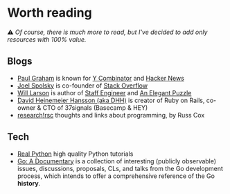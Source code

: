 # Worth reading

⚠️ *Of course, there is much more to read, but I've decided to add only resources with 100% value.*

## Blogs

- [Paul Graham](http://www.paulgraham.com) is known for [Y Combinator](https://www.ycombinator.com/) and [Hacker News](https://news.ycombinator.com/)
- [Joel Spolsky](https://www.joelonsoftware.com) is co-founder of [Stack Overflow](https://stackoverflow.com/)
- [Will Larson](https://lethain.com) is author of [Staff Engineer](https://lethain.com/staff-engineer/) and [An Elegant Puzzle](https://lethain.com/elegant-puzzle/)
- [David Heinemeier Hansson (aka DHH)](https://world.hey.com/dhh) is creator of Ruby on Rails, co-owner & CTO of 37signals (Basecamp & HEY)
- [research!rsc](https://research.swtch.com) thoughts and links about programming, by Russ Cox

## Tech

- [Real Python](https://realpython.com/) high quality Python tutorials
- [Go: A Documentary](https://golang.design/history/) is a collection of interesting (publicly observable) issues, discussions, proposals, CLs, and talks from the Go development process, which intends to offer a comprehensive reference of the Go **history**.
